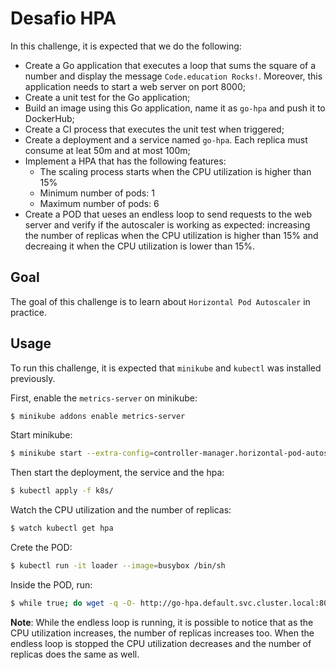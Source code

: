 # Desafio HPA

In this challenge, it is expected that we do the following:
 - Create a Go application that executes a loop that sums the square of a number and display the message `Code.education Rocks!`. Moreover, this application needs to start a web server on port 8000;
 - Create a unit test for the Go application;
 - Build an image using this Go application, name it as `go-hpa` and push it to DockerHub;
 - Create a CI process that executes the unit test when triggered;
 - Create a deployment and a service named `go-hpa`. Each replica must consume at leat 50m and at most 100m;
 - Implement a HPA that has the following features:
    - The scaling process starts when the CPU utilization is higher than 15%
    - Minimum number of pods: 1
    - Maximum number of pods: 6
 - Create a POD that ueses an endless loop to send requests to the web server and verify if the autoscaler is working as expected: increasing the number of replicas when the CPU utilization is higher than 15% and decreaing it when the CPU utilization is lower than 15%.

## Goal

The goal of this challenge is to learn about `Horizontal Pod Autoscaler` in practice.

## Usage

To run this challenge, it is expected that `minikube` and `kubectl` was installed previously.

First, enable the `metrics-server` on minikube:
```bash
$ minikube addons enable metrics-server
```

Start minikube:
```bash
$ minikube start --extra-config=controller-manager.horizontal-pod-autoscaler-upscale-delay=1m --extra-config=controller-manager.horizontal-pod-autoscaler-downscale-delay=1m --extra-config=controller-manager.horizontal-pod-autoscaler-sync-period=10s --extra-config=controller-manager.horizontal-pod-autoscaler-downscale-stabilization=1m
```

Then start the deployment, the service and the hpa:
```bash
$ kubectl apply -f k8s/
```

Watch the CPU utilization and the number of replicas:
```bash
$ watch kubectl get hpa
```

Crete the POD:
```bash
$ kubectl run -it loader --image=busybox /bin/sh
```

Inside the POD, run:
```bash
$ while true; do wget -q -O- http://go-hpa.default.svc.cluster.local:8000: done;
```

**Note**: While the endless loop is running, it is possible to notice that as the CPU utilization increases, the number of replicas increases too. When the endless loop is stopped the CPU utilization decreases and the number of replicas does the same as well.